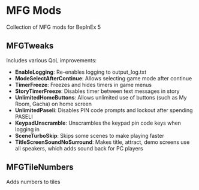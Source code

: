 # MFG Mods

Collection of MFG mods for BepInEx 5

## MFGTweaks

Includes various QoL improvements:
- **EnableLogging**: Re-enables logging to output_log.txt
- **ModeSelectAfterContinue**: Allows selecting game mode after continue
- **TimerFreeze**: Freezes and hides timers in game menus
- **StoryTimerFreeze**: Disables timer between text messages in story
- **UnlimitedHomeButtons**: Allows unlimited use of buttons (such as My Room, Gacha) on home screen
- **UnlimitedPaseli**: Disables PIN code prompts and lockout after spending PASELI
- **KeypadUnscramble**: Unscrambles the keypad pin code keys when logging in
- **SceneTurboSkip**: Skips some scenes to make playing faster
- **TitleScreenSoundNoSurround**: Makes title, attract, demo screens use all speakers, which adds sound back for PC players

## MFGTileNumbers

Adds numbers to tiles
